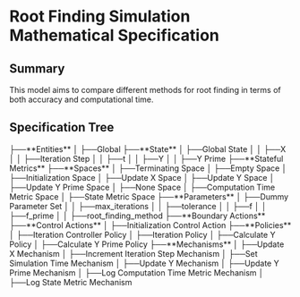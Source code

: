 <h1>Root Finding Simulation Mathematical Specification</h1><h2>Summary</h2><p>This model aims to compare different methods for root finding in terms of both accuracy and computational time.</p><h2>Specification Tree</h2>├──**Entities**
│   ├──Global
├──**State**
│   ├──Global State
│   │   ├──X
│   │   ├──Iteration Step
│   │   ├──t
│   │   ├──Y
│   │   ├──Y Prime
├──**Stateful Metrics**
├──**Spaces**
│   ├──Terminating Space
│   ├──Empty Space
│   ├──Initialization Space
│   ├──Update X Space
│   ├──Update Y Space
│   ├──Update Y Prime Space
│   ├──None Space
│   ├──Computation Time Metric Space
│   ├──State Metric Space
├──**Parameters**
│   ├──Dummy Parameter Set
│   │   ├──max_iterations
│   │   ├──tolerance
│   │   ├──f
│   │   ├──f_prime
│   │   ├──root_finding_method
├──**Boundary Actions**
├──**Control Actions**
│   ├──Initialization Control Action
├──**Policies**
│   ├──Iteration Controller Policy
│   ├──Iteration Policy
│   ├──Calculate Y Policy
│   ├──Calculate Y Prime Policy
├──**Mechanisms**
│   ├──Update X Mechanism
│   ├──Increment Iteration Step Mechanism
│   ├──Set Simulation Time Mechanism
│   ├──Update Y Mechanism
│   ├──Update Y Prime Mechanism
│   ├──Log Computation Time Metric Mechanism
│   ├──Log State Metric Mechanism
